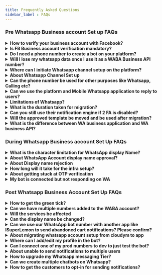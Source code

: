 ```yaml
---
title: Frequently Asked Questions
sidebar_label : FAQs
---
```


### Pre Whatsapp Business account Set up FAQs

<details><summary><b> How to verify your business account with Facebook? </b></summary>
<p>

- Document verification:

1. Go to https://business.facebook.com/overview
2. Click on More Tools > Business Settings > Select your Business.
3. Select Security Centre.

You will be able to initiate verification here.
Click [here](https://docs.yellow.ai/docs/cookbooks/whatsapp%20cookbook/whatsapp-bot/#step-3---verfiy-your-business-account-with-facebook) for more details.

</p>
</details>


<details><summary><b> Is FB Business account verification mandatory? </b></summary>
<p>

Account verification is no more mandate for creating your WA business API account and the Whatsapp bot. 
Though there are some limitations of the same as mentioned, after completing embedded sign up or the “on behalf of”(OBO) onboarding processes, businesses will be able to:

1. Respond to unlimited customer-initiated conversations(24-hour messaging windows.)
2. Send business-initiated conversations to 50 unique customers in a rolling 24-hour period.
3. Register up to two(2) phone numbers.

</p>
</details>

<details><summary> <b> Do I need a phone number to create a bot on your platform? </b> </summary>
<p>

Yes, you can create a bot on the platform without adding a number and can even test your Whatsapp bot on our test number.

Go to the Whatsapp channel page to find the option to test your bot with the test number. 

</p>
</details>


<details><summary> <b> Will I lose my whatsapp data once I use it as a WABA Business API number?  </b> </summary>
<p>

Yes. Before initiating a WA business API setup on any number, you will have to delete your existing WA account during which you will lose all existing contacts and conversations. 

</p>
</details>

<details><summary> <b> Where can I initiate Whatsapp channel setup on the platform? </b> </summary>
<p>

You can initiate WA channel setup on the Channels page under WA logo. 

Visit this URL after logging in on the platform - https://cloud.yellow.ai/bot/yourbotID/channels/whatsapp

Here is the URL to the doc - https://docs.yellow.ai/docs/cookbooks/whatsapp%20cookbook/whatsapp-bot

</p>
</details>

<details><summary> <b> About Whatsapp Channel Set up </b> </summary>
<p>

- Requirements & Steps

You will just need a phone number and admin access to the FB business manager account to initiate the Whatsapp channel integration. 

Here is the URL to the doc - https://docs.yellow.ai/docs/cookbooks/whatsapp%20cookbook/whatsapp-bot

</p>
</details>

<details><summary> <b> Can the phone number be used for other purposes like Whatsapp, Calling etc? </b></summary>
<p>

Yes. The same number can be used for calling but can't be used for personal WA usage as the number would be connected to the platform. 

</p>
</details>

<details><summary><b> Can we use the platform and Mobile Whatsapp application to reply to users? </b></summary>
<p>

No. We cannot use the WA application or the phone number once the Whatsapp Business API integration is completed.

</p>
</details>


<details><summary><b> Limitations of Whatsapp? </b></summary>
<p>

Pre-Onboarding:

If onboarded with WhatsApp Business API solution provider(like WATI):
- The previous chats cannot be seen.
- The number cannot be used on any other WhatsApp apps - including the WhatsApp & WhatsApp Business mobile app.

Post Onboarding:

Businesses can send messages to customers only after a customer initiates a message. These messages are called session messages and can be sent by businesses to customers until 24 hours of the customer sending a message. After 24 hours, the session expires and businesses can only send 'template messages' to their users.
Template messages must be pre-approved by WhatsApp and can be done from the WATI dashboard. All template messages must adhere to WhatsApp Commerce Policies.
- WhatsApp Group Feature is not supported.
- WhatsApp Voice or Video Calls are not supported. Voice notes are supported.
- WhatsApp Message Forwarding Feature is not supported.
- WhatsApp apps cannot be used with the same number if using WhatsApp Business APIs.
- WhatsApp Messages cannot be replied to in a thread.

</p>
</details>

<details><summary><b> What is the duration taken for migration? </b></summary>
<p>

It generally takes 24hrs to migrate a number as infra setup has to be done at our end.

</p>
</details>

<details><summary><b> Can you still use their notification engine if 2 FA is disabled? </b></summary>
<p>

Yes.

</p>
</details>

<details><summary><b> Will the approved template be moved and be used after migration? </b></summary>
<p>

Yes. Once migrated, templates will be moved and used from the same day.

</p>
</details>

<details><summary><b> What is the difference between WA business application and WA business API? </b></summary>
<p>

Answer to be drafted.

</p>
</details>



### During Whatsapp Business account Set Up FAQs


<details><summary><b> What is the character limitation for WhatsApp display Name? </b></summary>
<p>

The display name must contain a minimum of 3 characters. There is no such upper cap at this moment 

</p>
</details>


<details><summary><b> About WhatsApp Account display name approval? </b></summary>
<p>

WhatsApp has some guidelines to be followed for display name.
The guideline is once display name is changed, it cannot be changed for 30 days.

</p>
</details>

<details><summary><b> About Display name rejection </b></summary>
<p>

Facebook has some guidelines to be followed for display name to be approved. A display name must have consistent branding with external sources(e.g., a company's website or marketing).
If they don't feel the display name is abiding all these rules, then they will approve the display name.

- For instance: Facebook account of the client is in the name of Tolaram Grp and display name "Colgate" is rejected by Facebook saying there is no link between the two names. So client has to apply for new account under the name of "Colgate Nigeria."

</p>
</details>

<details><summary><b> How long will it take for the infra setup? </b></summary>
<p>

After you have completed three steps, Whatsapp has to approve your display name which takes 24hrs to be approved. Post that infra setup process begins at our end which takes a maximum 24hrs to complete.

</p>
</details>

<details><summary><b> About getting stuck at OTP verification </b></summary>
<p>

User is getting stuck at OTP verification probably for two reasons:
1. You already have a Whatsapp business API account with another BSP.
2. If the Whatsapp business account is active, please delete the same and retry OTP verification after 5 minutes.

</p>
</details>

<details><summary><b> My bot is connected but not responding on WA </b></summary>
<p>

Answer yet to be drafted.

</p>
</details>



### Post Whatsapp Business Account Set Up FAQs


<details><summary><b> How to get the green tick? </b></summary>
<p>

For getting green tick, we have to raise a support ticket to Whatsapp. In this case, please reach out to your POC and share your website and facebook link with them.

</p>
</details>

<details><summary><b> Can we have multiple numbers added to the WABA account? </b></summary>
<p>

Yes. Multiple numbers can be added to the same WABA account.

</p>
</details>


<details><summary><b> Will the services be affected </b></summary>
<p>

For 24hrs the service will remain broken during migration.

</p>
</details>


<details><summary><b> Can the display name be changed? </b></summary>
<p>

Yes. Display name can be changed after 30 days. 
To change, go to BM and apply for a display name change and then inform your POC about the same.

</p>
</details>

<details><summary><b> Can we use our WhatsApp bot number with another app like lSuperLemon to send abandoned cart notifications? Please confirm? </b></summary>
<p>

No. Once connecting a WhatsApp number with the bot you cannot use it with other apps at the same time.

</p>
</details>


<details><summary><b> About migrating whatsapp account setup from cloudym to app </b></summary>
<p>

Once infra is created, you can connect the same to any bot on the platform.

</p>
</details>


<details><summary><b> Where can I add/edit my profile in the bot? </b> </summary>
<p>

To edit the profile picture and description:
1. Go to channel
2. Click on WhatsApp where it is connected
3. Click on Edit

You can edit all the informations on this page.

</p>
</details>


<details><summary><b> Can I connect one of my prod numbers to dev to just test the bot? </b></summary>
<p>

Need doc on testing in dev mode feature.

</p>
</details>


<details><summary><b> About unable to send notifications to multiple users </b></summary>
<p>

A business starts with 1,000 business-initiated conversations per phone number when it completes business verification.

</p>
</details>

<details><summary><b> How to upgrade my Whatsapp messaging Tier? </b></summary>
<p>

To upgrade your Whatsapp tier and messaging limit, pleaase visit [this link](https://developers.facebook.com/docs/whatsapp/api/rate-limits#quality-rating-and-messaging-limits).

</p>
</details>

<details><summary><b> Can we create multiple chatbots on Whatsapp? </b></summary>
<p>

Yes. Mulitple chatbots can be created with the same WABA account.

</p>
</details>

<details><summary><b> How to get the customers to opt-in for sending notifications? </b></summary>
<p>

There are several ways to get opt-in from from the user.

The following are examples of supported opt-in methods:

- SMS.
- Webpage.
- WhatsApp thread.
- By phone(using an interactive voice response(IVR) flow)
- In person or on paper(customers can sign a physical document to opt in)

</p>
</details>